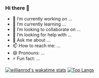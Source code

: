 ### Hi there 👋

- 🔭 I’m currently working on ...
- 🌱 I’m currently learning ...
- 👯 I’m looking to collaborate on ...
- 🤔 I’m looking for help with ...
- 💬 Ask me about ...
- 📫 How to reach me: ...
- 😄 Pronouns: ...
- ⚡ Fun fact: ...

[![willianrod's wakatime stats](https://github-readme-stats.vercel.app/api/wakatime?username=JINNY)](https://github.com/anuraghazra/github-readme-stats)
[![Top Langs](https://github-readme-stats.vercel.app/api/top-langs/?username=ldywinner)](https://github.com/anuraghazra/github-readme-stats)

<!--START_SECTION:waka-->
<!--END_SECTION:waka-->
